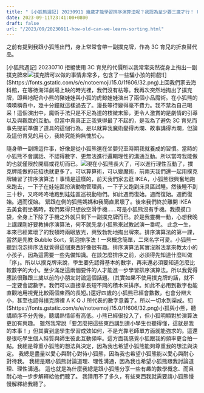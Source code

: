 ```yaml
---
title: " [小狐熊週記] 20230911 幾歲才能學習排序演算法呢？我認為至少要三歲才行！ How old can we learn sorting algorithms? "
date: 2023-09-11T23:41:00+0800
draft: false
url: "/2023/09/20230911-how-old-can-we-learn-sorting.html"
---
```


之前有提到我跟小狐熊出門，身上常常會帶一副撲克牌，作為 3C 育兒的折衷替代品。





[小狐熊週記] 20230710 拒絕使用 3C 育兒的代價所以我常常突然從身上掏出一副撲克牌來![]($https://fonts.gstatic.com/s/e/notoemoji/15.0/1f606/32.png)撲克牌可以做的事情非常多，包含了一些騙小孩的把戲![]($https://fonts.gstatic.com/s/e/notoemoji/15.0/1f606/32.png)上回我們家去海科館，在等待海洋劇場上映的時光裡，我們沒有枯等。我再次突然地掏出了撲克牌，即興地配合小熊的豬娃娃與小狐的虎鯨娃娃演出了兩個小品魔術。在小狐熊的嘖嘖稱奇中，幾十分鐘就這樣過去了。漫長等待變得毫不費力。我不禁為自己喝采！這個演出中，魔術手法只是不足為道的枝微末節，更令人激賞的是劇情的引導以及與觀眾的互動。但當中真真正正我覺得最了不起的，是我為了避免 3C 育兒而事先提前準備了道具的這個行為。是以就算我魔術變得再爛、故事講得再爛，但論及這份育兒的用心，我終究能夠無愧於心。




隨身帶一副牌這件事，好像是從小狐熊還在坐嬰兒車時期我就養成的習慣。當時的小狐熊不會講話、不認得數字、更無法進行邏輯理性的溝通互動。所以當時我能做的也就僅限於開扇或花切而已。![]($https://fonts.gstatic.com/s/e/notoemoji/15.0/1f606/32.png)現在小狐熊長大了，可以進行理性互動了，撲克牌能做的花招也就更多了。可以算算術，可以變魔術，前兩天我們還一起用撲克牌練習了排序演算法！事情是這樣的，前天我們家去逛 IKEA，小狐熊很興奮地跑來跑去，一下子在娃娃區扮演動物管理員，一下子又跑到床具區試睡。然後睡不到三十秒，又咚咚咚地跑到娃娃區巡視動物們。如此週而復始。週而復始。週而復始。週而復始。 緊跟在側的狐熊媽媽和我簡直累壞了。後來我們終於離開 IKEA 去美食街坐著時，我們累得只想放空滑手機……可是小狐熊沒有手機。我摸摸口袋，全身上下除了手機之外就只剩下一副撲克牌而已。於是我靈機一動，心想我晚上講課剛好要教排序演算法，何不就先拿小狐熊來試教試演一番呢。 此念一生，本來已經累壞了的我頓時兩眼放光，興致勃勃地掏出牌來。排序演算法的第一課，當然是先教 Bubble Sort，氣泡排序法！一來概念簡單，二來名字可愛。小狐熊一聽到泡泡排序法就覺得這個東西好像很有趣。排序演算法其實沒辦法拿來教太小的小孩子，因為這需要一些先備知識。在談怎麼排序之前，必須得先知道什麼叫做「序」。所以以撲克牌來說，學生要先認得基本的數字，再來還必須要知道怎麼比較數字的大小。至少滿足這兩個要件的人才能進一步學習排序演算法。所以我覺得應該很難跟三歲以前的小朋友討論這個話題。(其實如果不使用撲克牌的話，就不一定要會認數字。我們可以直接拿長短不同的積木來排序。如此不必用到數字也能直觀地用視覺比較兩個東西的長短。)還好四歲的小狐熊已經會數數，也會分辨大小，甚至也認得撲克牌裡 A K Q J 所代表的數字意義了。所以一切水到渠成。![]($https://fonts.gstatic.com/s/e/notoemoji/15.0/1f606/32.png)小狐與小熊，聽講順序不分先後，聽講熱情卻有高低。小熊已經很投入了，但小狐明顯對於演算法更加有興趣。 雖然我常說「要怎麼把這些東西講到連小學生也聽得懂，這就是我的本事！」但其實到底學生學習成效如何，不是光靠老師單方面就能強求的。這還是很吃學生個人特質與師生彼此互動頻率。這方面我感覺小狐跟我的頻率更合拍一點。我總是尊重小狐熊的想法與決定，因為我也希望小狐熊能夠尊重我的想法與決定。
我總是盡量以愛心與耐心對待小狐熊，因為我也希望小狐熊能以愛心與耐心對待我。
我總是跟小狐熊討論道理、理性溝通，因為我也希望小狐熊跟我討論道理、理性溝通。
這也就是為什麼我總是跟小狐熊分享一些有趣的數學概念、而且耐心地一步步解釋給他們聽了。 我猜用不了多久，有些東西我就需要請小狐熊慢慢解釋給我聽了。
